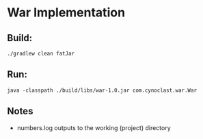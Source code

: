# War Implementation

## Build:

`./gradlew clean fatJar`

## Run:

`java -classpath ./build/libs/war-1.0.jar com.cynoclast.war.War`

## Notes

* numbers.log outputs to the working (project) directory
